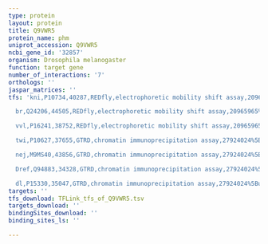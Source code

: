 ```yaml
---
type: protein
layout: protein
title: Q9VWR5
protein_name: phm
uniprot_accession: Q9VWR5
ncbi_gene_id: '32857'
organism: Drosophila melanogaster
function: target gene
number_of_interactions: '7'
orthologs: ''
jaspar_matrices: ''
tfs: 'kni,P10734,40287,REDfly,electrophoretic mobility shift assay,20965965%5Buid%5D+OR+24945799%5Buid%5D,Yes

  br,Q24206,44505,REDfly,electrophoretic mobility shift assay,20965965%5Buid%5D+OR+24173800%5Buid%5D,Yes

  vvl,P16241,38752,REDfly,electrophoretic mobility shift assay,20965965%5Buid%5D+OR+24945799%5Buid%5D,Yes

  twi,P10627,37655,GTRD,chromatin immunoprecipitation assay,27924024%5Buid%5D,No

  nej,M9MS40,43856,GTRD,chromatin immunoprecipitation assay,27924024%5Buid%5D,No

  Dref,Q94883,34328,GTRD,chromatin immunoprecipitation assay,27924024%5Buid%5D,No

  dl,P15330,35047,GTRD,chromatin immunoprecipitation assay,27924024%5Buid%5D,No'
targets: ''
tfs_download: TFLink_tfs_of_Q9VWR5.tsv
targets_download: ''
bindingSites_download: ''
binding_sites_ls: ''

---
```

